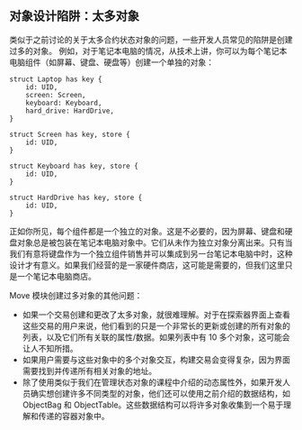 ## 对象设计陷阱：太多对象

类似于之前讨论的关于太多合约状态对象的问题，一些开发人员常见的陷阱是创建过多的对象。
例如，对于笔记本电脑的情况，从技术上讲，你可以为每个笔记本电脑组件（如屏幕、键盘、硬盘等）创建一个单独的对象：

```move
struct Laptop has key {
    id: UID,
    screen: Screen,
    keyboard: Keyboard,
    hard_drive: HardDrive,
}

struct Screen has key, store {
    id: UID,
}

struct Keyboard has key, store {
    id: UID,
}

struct HardDrive has key, store {
    id: UID,
}
```
正如你所见，每个组件都是一个独立的对象。这是不必要的，因为屏幕、键盘和硬盘对象总是被包装在笔记本电脑对象中。它们从未作为独立对象分离出来。只有当我们有意将键盘作为一个独立组件销售并可以集成到另一台笔记本电脑中时，这种设计才有意义。如果我们经营的是一家硬件商店，这可能是需要的，但我们这里只是一个笔记本电脑商店。

Move 模块创建过多对象的其他问题：

- 如果一个交易创建和更改了太多对象，就很难理解。对于在探索器界面上查看这些交易的用户来说，他们看到的只是一个非常长的更新或创建的所有对象的列表，以及它们所有关联的属性/数据。如果列表中有 10 多个对象，这可能会让人不知所措。
- 如果用户需要与这些对象中的多个对象交互，构建交易会变得复杂，因为界面需要找到并传递所有相关对象的地址。
- 除了使用类似于我们在管理状态对象的课程中介绍的动态属性外，如果开发人员确实想创建许多不同类型的对象，他们还可以使用之前介绍的数据结构，如 ObjectBag 和 ObjectTable。这些数据结构可以将许多对象收集到一个易于理解和传递的容器对象中。